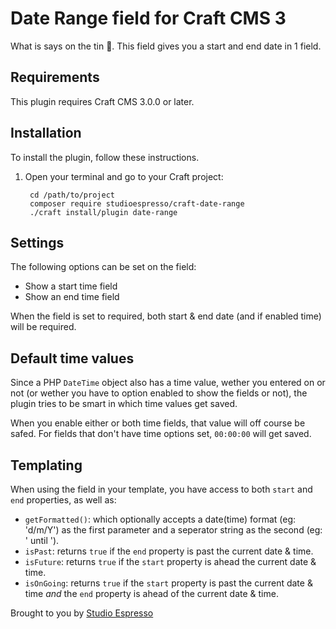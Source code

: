 # Date Range field for Craft CMS 3

What is says on the tin 🙂. This field gives you a start and end date in 1 field.

## Requirements

This plugin requires Craft CMS 3.0.0 or later.

## Installation

To install the plugin, follow these instructions.

1. Open your terminal and go to your Craft project:

        cd /path/to/project
        composer require studioespresso/craft-date-range
        ./craft install/plugin date-range

## Settings
The following options can be set on the field:
- Show a start time field
- Show an end time field

When the field is set to required, both start & end date (and if enabled time) will be required. 

## Default time values
Since a PHP ``DateTime`` object also has a time value, wether you entered on or not (or wether you have to option enabled to show the fields or not), the plugin tries to be smart  in which time values get saved.

When you enable either or both time fields, that value will off course be safed. For fields that don't have time options set, ``00:00:00`` will get saved.



## Templating
When using the field in your template, you have access to both `start` and `end` properties, as well as:
- `getFormatted()`: which optionally accepts a date(time) format (eg: 'd/m/Y') as the first parameter and a seperator string as the second (eg: ' until ').
- `isPast`: returns `true` if the `end` property is past the current date & time.
- `isFuture`: returns `true` if the `start` property is ahead the current date & time.
- `isOnGoing`: returns `true` if the `start` property is past the current date & time *and* the `end` property is ahead of the current date & time.

Brought to you by [Studio Espresso](https://studioespresso.co/en)
